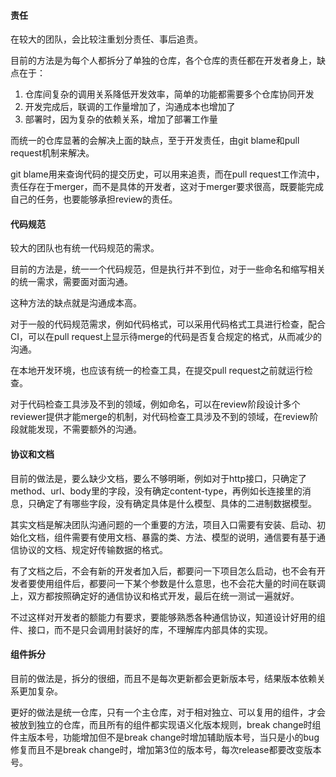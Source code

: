 #### 责任

在较大的团队，会比较注重划分责任、事后追责。

目前的方法是为每个人都拆分了单独的仓库，各个仓库的责任都在开发者身上，缺点在于：

1. 仓库间复杂的调用关系降低开发效率，简单的功能都需要多个仓库协同开发
2. 开发完成后，联调的工作量增加了，沟通成本也增加了
3. 部署时，因为复杂的依赖关系，增加了部署工作量

而统一的仓库显著的会解决上面的缺点，至于开发责任，由git blame和pull request机制来解决。

git blame用来查询代码的提交历史，可以用来追责，而在pull request工作流中，责任存在于merger，而不是具体的开发者，这对于merger要求很高，既要能完成自己的任务，也要能够承担review的责任。

#### 代码规范

较大的团队也有统一代码规范的需求。

目前的方法是，统一一个代码规范，但是执行并不到位，对于一些命名和缩写相关的统一需求，需要面对面沟通。

这种方法的缺点就是沟通成本高。

对于一般的代码规范需求，例如代码格式，可以采用代码格式工具进行检查，配合CI，可以在pull request上显示待merge的代码是否复合规定的格式，从而减少的沟通。

在本地开发环境，也应该有统一的检查工具，在提交pull request之前就运行检查。

对于代码检查工具涉及不到的领域，例如命名，可以在review阶段设计多个reviewer提供才能merge的机制，对代码检查工具涉及不到的领域，在review阶段就能发现，不需要额外的沟通。

#### 协议和文档

目前的做法是，要么缺少文档，要么不够明晰，例如对于http接口，只确定了method、url、body里的字段，没有确定content-type，再例如长连接里的消息，只确定了有哪些字段，没有确定具体是什么模型、具体的二进制数据模型。

其实文档是解决团队沟通问题的一个重要的方法，项目入口需要有安装、启动、初始化文档，组件需要有使用文档、暴露的类、方法、模型的说明，通信要有基于通信协议的文档、规定好传输数据的格式。

有了文档之后，不会有新的开发者加入后，都要问一下项目怎么启动，也不会有开发者要使用组件后，都要问一下某个参数是什么意思，也不会花大量的时间在联调上，双方都按照确定好的通信协议和格式开发，最后在统一测试一遍就好。

不过这样对开发者的额能力有要求，要能够熟悉各种通信协议，知道设计好用的组件、接口，而不是只会调用封装好的库，不理解库内部具体的实现。

#### 组件拆分

目前的做法是，拆分的很细，而且不是每次更新都会更新版本号，结果版本依赖关系更加复杂。

更好的做法是统一仓库，只有一个主仓库，对于相对独立、可以复用的组件，才会被放到独立的仓库，而且所有的组件都实现语义化版本规则，break change时组件主版本号，功能增加但不是break change时增加辅助版本号，当只是小的bug修复而且不是break change时，增加第3位的版本号，每次release都要改变版本号。
